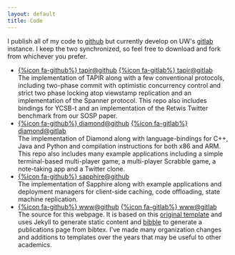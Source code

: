 ```yaml
---
layout: default
title: Code
---
```


I publish all of my code to [github](https://github.com/iyzhang) but
currently develop on UW's
[gitlab](https://gitlab.cs.washington.edu/u/iyzhang) instance. I keep
the two synchronized, so feel free to download and fork from whichever
you prefer.

<div class="row"> <ul class="media-list"> <li class="media"> <div
class="media-left"> <a href="https://github.com/UWSysLab/tapir"
class="btn btn-link" style="margin-bottom:5px"> {%icon fa-github%}
tapir@github</a> <a
href="https://gitlab.cs.washington.edu/syslab/tapir" class="btn
btn-link" style="margin-bottom:5px">{%icon fa-gitlab%}
tapir@gitlab</a> </div> <div class="media-body"> The implementation of
TAPIR along with a few conventional protocols, including two-phase
commit with optimistic concurrency control and strict two phase
locking atop viewstamp replication and an implementation of the
Spanner protocol.  This repo also includes bindings for YCSB-t and an
implementation of the Retwis Twitter benchmark from our SOSP paper.
</div> </li>

<li class="media"> <div class="media-left"> <a
href="https://github.com/UWSysLab/diamond" class="btn btn-link"
style="margin-bottom:5px">{%icon fa-github%} diamond@github</a> <a
href="https://gitlab.cs.washington.edu/syslab/diamond-src" class="btn
btn-link" style="margin-bottom:5px">{%icon fa-gitlab%}
diamond@gitlab</a> </div> <div class="media-body"> The implementation
of Diamond along with language-bindings for C++, Java and Python and
compilation instructions for both x86 and ARM. This repo also includes
many example applications including a simple terminal-based
multi-player game, a multi-player Scrabble game, a note-taking app and
a Twitter clone.  </div> </li>

<li class="media"> <div class="media-left"> <a
href="https://github.com/UWSysLab/Sapphire" class="btn btn-link"
style="margin-bottom:5px">{%icon fa-github%} sapphire@github</a>
</div> <div class="media-body"> The implementation of Sapphire along
with example applications and deployment managers for client-side
caching, code offloading, state machine replication.  </div> </li>

<li class="media"> <div class="media-left"> <a
href="https://github.com/iyzhang/www" class="btn btn-link"
style="margin-bottom:5px">{%icon fa-github%} www@github</a> <a
href="https://gitlab.cs.washington.edu/iyzhang/www" class="btn
btn-link" style="margin-bottom:5px">{%icon fa-gitlab%} www@gitlab</a>
</div> <div class="media-body"> The source for this webpage. It is
based on this <a
href="https://github.com/uwsampa/research-group-web">original
template</a> and uses Jekyll to generate static content and <a
href="https://github.com/sampsyo/bibble">bibble</a> to generate a
publications page from bibtex.  I've made many organization changes
and additions to templates over the years that may be useful to other
academics.  </div> </li> </ul> </div>
